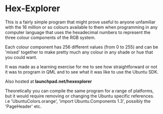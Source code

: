 # Hex-Explorer
This is a fairly simple program that might prove useful to anyone unfamiliar with the 16 million or so colours available to them when programming in any computer language that uses the hexadecimal numbers to represent the three colour components of the RGB system.  

Each colour component has 256 different values (from 0 to 255) and can be 'mixed' together to make pretty much any colour in any shade or hue that you could want.  

It was made as a learning exercise for me to see how straightforward or not it was to program in QML and to see what it was like to use the Ubuntu SDK.

Also hosted at **launchpad.net/hexexplorer** 

Theoretically you can compile the same program for a range of platforms, but it would require removing or changing the Ubuntu specific references. i.e 'UbuntuColors.orange', 'import Ubuntu.Components 1.3', possibly the 'PageHeader' etc.

